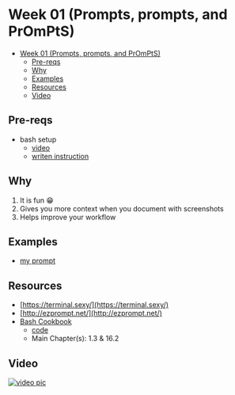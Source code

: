 # Week 01 (Prompts, prompts, and PrOmPtS)

- [Week 01 (Prompts, prompts, and PrOmPtS)](#week-01-prompts-prompts-and-prompts)
  - [Pre-reqs](#pre-reqs)
  - [Why](#why)
  - [Examples](#examples)
  - [Resources](#resources)
  - [Video](#video)

## Pre-reqs

- bash setup
  - [video](https://youtu.be/mfP8R1yr80A)
  - [writen instruction](/install_methods/)

## Why

1. It is fun 😁
2. Gives you more context when you document with screenshots
3. Helps improve your workflow

## Examples

- [my prompt](https://github.com/elreydetoda/vagrant-files/blob/master/elrey741_kali-linux_amd64/customizations/bash_prompt)

## Resources

- [https://terminal.sexy/](https://terminal.sexy/)
- [http://ezprompt.net/](http://ezprompt.net/)
- [Bash Cookbook](http://bashcookbook.com/)
  - [code](https://github.com/vossenjp/bashcookbook-examples/blob/master/ch16/prompts)
  - Main Chapter(s): 1.3 & 16.2

## Video

[![video pic](https://img.youtube.com/vi/W75PAorGS0s/0.jpg)](https://youtu.be/W75PAorGS0s)
